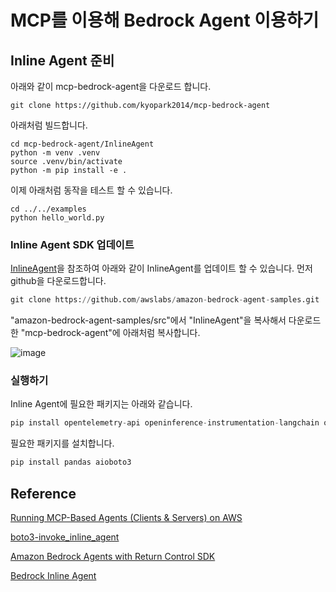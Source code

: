 # MCP를 이용해 Bedrock Agent 이용하기

## Inline Agent 준비

아래와 같이 mcp-bedrock-agent을 다운로드 합니다. 

```text
git clone https://github.com/kyopark2014/mcp-bedrock-agent
```

아래처럼 빌드합니다.

```text
cd mcp-bedrock-agent/InlineAgent
python -m venv .venv
source .venv/bin/activate
python -m pip install -e .
```

이제 아래처럼 동작을 테스트 할 수 있습니다. 

```text
cd ../../examples
python hello_world.py
```

### Inline Agent SDK 업데이트

[InlineAgent](https://github.com/awslabs/amazon-bedrock-agent-samples/tree/main/src/InlineAgent#setup)을 참조하여 아래와 같이 InlineAgent를 업데이트 할 수 있습니다. 먼저 github을 다운로드합니다.

```python
git clone https://github.com/awslabs/amazon-bedrock-agent-samples.git
```

"amazon-bedrock-agent-samples/src"에서 "InlineAgent"을 복사해서 다운로드한 "mcp-bedrock-agent"에 아래처럼 복사합니다.

![image](https://github.com/user-attachments/assets/c28c27cc-f87a-4b7d-8630-238e2ea08922)

### 실행하기

Inline Agent에 필요한 패키지는 아래와 같습니다.

```python
pip install opentelemetry-api openinference-instrumentation-langchain opentelemetry-exporter-otlp
```

필요한 패키지를 설치합니다.

```python
pip install pandas aioboto3
```



## Reference

[Running MCP-Based Agents (Clients & Servers) on AWS](https://community.aws/content/2v8AETAkyvPp9RVKC4YChncaEbs/running-mcp-based-agents-clients-servers-on-aws)

[boto3-invoke_inline_agent](https://boto3.amazonaws.com/v1/documentation/api/latest/reference/services/bedrock-agent-runtime/client/invoke_inline_agent.html)

[Amazon Bedrock Agents with Return Control SDK](https://github.com/mikegc-aws/Amazon-Bedrock-Inline-Agents-with-Return-Control)

[Bedrock Inline Agent](https://awslabs.github.io/multi-agent-orchestrator/agents/built-in/bedrock-inline-agent/)
